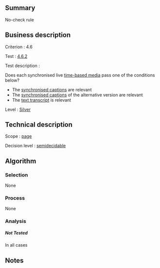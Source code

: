 ## Summary

No-check rule

## Business description

Criterion : 4.6

Test : [4.6.2](http://www.accessiweb.org/index.php/accessiweb-22-english-version.html#test-4-6-2)

Test description :

Does each synchronised live [time-based media](http://www.accessiweb.org/index.php/glossary-76.html#mMediaTemp#mMediaTemp) pass one of the conditions below?

-   The [synchronised captions](http://www.accessiweb.org/index.php/glossary-76.html#mMediaTemp#mSsTitreSynchro) are relevant
-   The [synchronised captions](http://www.accessiweb.org/index.php/glossary-76.html#mMediaTemp#mSsTitreSynchro) of the alternative version are relevant
-   The [text transcript](http://www.accessiweb.org/index.php/glossary-76.html#mMediaTemp#mTranscriptTextuel) is relevant

Level : [Silver](/en/category/rules-design/accessiweb-11/level/argent)

## Technical description

Scope : [page](/en/category/rules-design/accessiweb-11/scope/page)

Decision level :
[semidecidable](/en/category/rules-design/accessiweb-11/decision-level/semidecidable)

## Algorithm

### Selection

None

### Process

None

### Analysis

##### Not Tested

In all cases

## Notes


